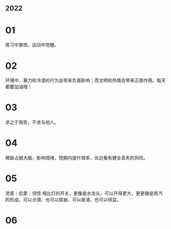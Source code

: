 2022
---

# 01
练习中掌控，运动中觉醒。

# 02 
环境中，暴力和冷漠的行为会带来负面影响；而文明和热情会带来正面作用。每天都要加油哦！

# 03
求之于我势，不求与他人。

# 04
稀缺占据大脑，影响情绪，短期内提升效率，长远看有健全丢失的风险。

# 05
灵感｜启蒙｜领悟 相比灯的开关，更像是水龙头，可以开得更大，更更像是雨汽的形成，可以点滴、也可以尿崩、可以泉涌、也可以倾盆。

# 06